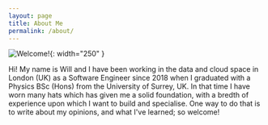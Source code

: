 ```yaml
---
layout: page
title: About Me
permalink: /about/
---
```


![Welcome!](https://lh3.googleusercontent.com/pw/AL9nZEVgIKhyCQd9M3egZMmdwf2UWJGgsKU78mIfGwvqs_6lCLSLMffegNmSX898hBqTQDv1jOz-op4boJXTw-gLviGD-Bzr3eaHIAtCRBUBGMyi5zCGXe3BuV2yPGJCRQeQqnqZb7nzZK4xnxMYh2qMPJkHUA=w1334-h1480-no?authuser=0){: width="250" }


Hi! My name is Will and I have been working in the data and cloud space in London (UK) as a Software Engineer since 2018 when I graduated with a Physics BSc (Hons) from the University of Surrey, UK. In that time I have worn many hats which has given me a solid foundation, with a bredth of experience upon which I want to build and specialise. One way to do that is to write about my opinions, and what I've learned; so welcome!
